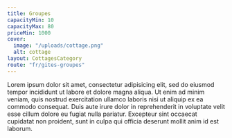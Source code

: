 ```yaml
---
title: Groupes
capacityMin: 10
capacityMax: 80
priceMin: 1000
cover:
  image: "/uploads/cottage.png"
  alt: cottage
layout: CottagesCategory
route: "fr/gites-groupes"
---
```


Lorem ipsum dolor sit amet, consectetur adipisicing elit, sed do eiusmod tempor incididunt ut labore et dolore magna aliqua. Ut enim ad minim veniam, quis nostrud exercitation ullamco laboris nisi ut aliquip ex ea commodo consequat. Duis aute irure dolor in reprehenderit in voluptate velit esse cillum dolore eu fugiat nulla pariatur. Excepteur sint occaecat cupidatat non proident, sunt in culpa qui officia deserunt mollit anim id est laborum.
